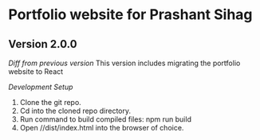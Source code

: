 # Portfolio website for Prashant Sihag
## Version 2.0.0 

*Diff from previous version*
This version includes migrating the portfolio website to React

*Development Setup*
1. Clone the git repo.
2. Cd into the cloned repo directory.
3. Run command to build compiled files: npm run build
4. Open /<clonedRepo>/dist/index.html into the browser of choice.